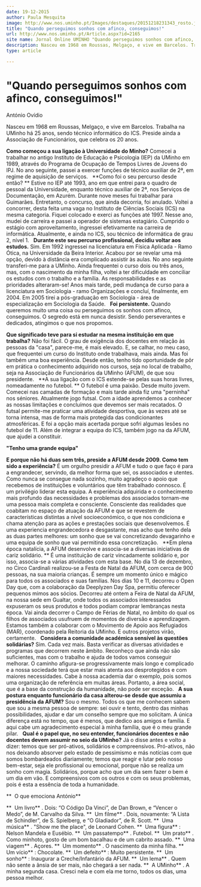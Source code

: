 ```yaml
---
date: 19-12-2015
author: Paula Mesquita
image: http://www.nos.uminho.pt/Images/destaques/20151218231343_rosto.jpg
title: "Quando perseguimos sonhos com afinco, conseguimos!"
url: http://www.nos.uminho.pt/Article.aspx?id=2165
site name: Jornal Online UMINHO "Quando perseguimos sonhos com afinco, conseguimos!"
description: Nasceu em 1968 em Roussas, Melgaço, e vive em Barcelos. Trabalha na UMinho há 25 anos, sendo técnico informático do ICS. Preside ainda a Associação de Funcionários, que celebra os 20 anos.
type: article

---
```

# "Quando perseguimos sonhos com afinco, conseguimos!"


  

António Ovídio

Nasceu em 1968 em Roussas, Melgaço, e vive em Barcelos. Trabalha na UMinho há 25 anos, sendo técnico informático do ICS. Preside ainda a Associação de Funcionários, que celebra os 20 anos.

**Como começou a sua ligação à Universidade do Minho?** 
Comecei a trabalhar no antigo Instituto de Educação e Psicologia (IEP) da UMinho em 1989, através do Programa de Ocupação de Tempos Livres de Jovens do IPJ. No ano seguinte, passei a exercer funções de técnico auxiliar de 2ª, em regime de aquisição de serviços.
 
**Como foi o seu percurso desde então? ** 
Estive no IEP até 1993, ano em que entrei para o quadro de pessoal da Universidade, enquanto técnico auxiliar de 2ª, nos Serviços de Documentação, em Azurém. Durante nove meses fui trabalhar para Guimarães. Entretanto, o concurso, que ainda decorria, foi anulado. Voltei a concorrer, desta feita uma vaga no Instituto de Ciências Sociais (ICS) na mesma categoria. Fiquei colocado e exerci as funções até 1997. Nesse ano, mudei de carreira e passei a operador de sistemas estagiário. Cumprido o estágio com aproveitamento, ingressei efetivamente na carreira de informática. Atualmente, e ainda no ICS, sou técnico de informática de grau 2, nível 1.
 
**Durante este seu percurso profissional, decidiu voltar aos estudos.** 
Sim. Em 1992 ingressei na licenciatura em Física Aplicada - Ramo Ótica, na Universidade da Beira Interior. Acabou por se revelar uma má opção, devido à distância era complicado assistir às aulas. No ano seguinte transferi-me para a UMinho. Ainda frequentei o curso dois ou três anos, mas, com o nascimento da minha filha, voltei a ter dificuldade em conciliar os estudos com o trabalho e a família. As responsabilidades e as prioridades alteraram-se! Anos mais tarde, pedi mudança de curso para a licenciatura em Sociologia - ramo Organizações e concluí, finalmente, em 2004. Em 2005 tirei a pós-graduação em Sociologia - área de especialização em Sociologia da Saúde.
 
**Foi persistente.** 
Quando queremos muito uma coisa ou perseguimos os sonhos com afinco, conseguimos. O segredo está em nunca desistir. Sendo perseverantes e dedicados, atingimos o que nos propomos.

**Que significado teve para si estudar na mesma instituição em que trabalha?** 
Não foi fácil. O grau de exigência dos docentes em relação às pessoas da "casa", parece-me, é mais elevado. E, se calhar, no meu caso, que frequentei um curso do Instituto onde trabalhava, mais ainda. Mas foi também uma boa experiência. Desde então, tenho tido oportunidade de pôr em prática o conhecimento adquirido nos cursos, seja no local de trabalho, seja na Associação de Funcionários da UMinho (AFUM), de que sou presidente.
 
**A sua ligação com o ICS estende-se pelas suas horas livres, nomeadamente no futebol. ** 
O futebol é uma paixão. Desde muito jovem. Comecei nas camadas de formação e mais tarde ainda fiz uma "perninha" nos séniores. Atualmente jogo futsal. Com a idade aprendemos a conhecer as nossas limitações e concluímos que devemos ser mais recatados. O futsal permite-me praticar uma atividade desportiva, que às vezes até se torna intensa, mas de forma mais protegida das condicionantes atmosféricas. E foi a opção mais acertada porque sofri algumas lesões no futebol de 11. Além de integrar a equipa do ICS, também jogo na da AFUM, que ajudei a constituir.
 

**"Tenho uma grande equipa"** 

**E porque não há duas sem três, preside a AFUM desde 2009. Como tem sido a experiência?** 
É um orgulho presidir a AFUM e tudo o que faço é para a engrandecer, servindo, da melhor forma que sei, os associados e utentes. Como nunca se consegue nada sozinho, muito agradeço o apoio que recebemos de instituições e voluntários que têm trabalhado connosco. É um privilégio liderar esta equipa. A experiência adquirida e o conhecimento mais profundo das necessidades e problemas dos associados tornam-me uma pessoa mais completa e consciente. Consciente das realidades que coabitam no espaço de atuação da AFUM e que se revestem de características distintas a nível socioeconómico, o que nos condiciona e chama atenção para as ações e prestações sociais que desenvolvemos. É uma experiencia engrandecedora e desgastante, mas acho que tenho dela as duas partes melhores: um sonho que se vai concretizando devagarinho e uma equipa de sonho que vai permitindo essa concretização.
 
**Em plena época natalícia, a AFUM desenvolve e associa-se a diversas iniciativas de cariz solidário. ** 
É uma instituição de cariz vincadamente solidário e, por isso, associa-se a várias atividades com esta base. No dia 13 de dezembro, no Circo Cardinali realizou-se a Festa de Natal da AFUM, com cerca de 900 pessoas, na sua maioria crianças. É sempre um momento único e mágico para todos os associados e suas famílias. Nos dias 10 e 11, decorreu o Open Day que, com a colaboração da Deeplyzen Day Spa, permitiu oferecer pequenos mimos aos sócios. Decorreu até ontem a Feira de Natal da AFUM, na nossa sede em Gualtar, onde todos os associados interessados expuseram os seus produtos e todos podiam comprar lembranças nesta época. Vai ainda decorrer o Campo de Férias de Natal, no âmbito do qual os filhos de associados usufruem de momentos de diversão e aprendizagem. Estamos também a colaborar com o Movimento de Apoio aos Refugiados (MAR), coordenado pela Reitoria da UMinho. E outros projetos virão, certamente.
 
**Considera a comunidade académica sensível às questões solidárias?** 
Sim. Cada vez mais. Basta verificar as diversas atividades e programas que decorrem neste âmbito. Reconheço que ainda não são suficientes, mas com o trabalho e ajuda de todos vamos conseguir melhorar. O caminho afigura-se progressivamente mais longo e complicado e a nossa sociedade terá que estar mais atenta aos desprotegidos e com maiores necessidades. Cabe à nossa academia dar o exemplo, pois somos uma organização de referência em muitas áreas. Portanto, a área social, que é a base da construção da humanidade, não pode ser exceção.
 
**A sua postura enquanto funcionário da casa alterou-se desde que assumiu a presidência da AFUM?** 
Sou o mesmo. Todos os que me conhecem sabem que sou a mesma pessoa de sempre: sei ouvir e tento, dentro das minhas possibilidades, ajudar e dar um conselho sempre que mo solicitam. A única diferença está no tempo, que é menos, que dedico aos amigos e família. E aqui cabe um agradecimento especial à minha família, que é o meu grande pilar.
 
**Qual é o papel que, no seu entender, funcionários docentes e não docentes devem assumir no seio da UMinho?** 
Já o disse antes e volto a dizer: temos que ser pró-ativos, solidários e compreensivos. Pró-ativos, não nos deixando absorver pelo estado de pessimismo e más notícias com que somos bombardeados diariamente; temos que reagir e lutar pelo nosso bem-estar, seja ele profissional ou emocional, porque não se realiza um sonho com magia. Solidários, porque acho que um dia sem fazer o bem é um dia em vão. E compreensivos com os outros e com os seus problemas, pois é esta a essência de toda a humanidade.

**  O que emociona António** 

**  Um livro** . Dois: “O Código Da Vinci”, de Dan Brown, e “Vencer o Medo”, de M. Carvalho da Silva.
**  Um filme** . Dois, novamente: “A Lista de Schindler”, de S. Spielberg, e “O Gladiador”, de R. Scott.
**  Uma música** . "Show me the place", de Leonard Cohen.
**  Uma figura** : Nelson Mandela e Eusébio.
**  Um passatempo** . Futebol.
**  Um prato** . Como minhoto, gosto de um bom bacalhau e de um cabrito assado.
**  Uma viagem** . Açores.
**  Um momento** . O nascimento da minha filha.
**  Um vício** : Chocolate.
**  Um defeito** : Muito persistente.
**  Um sonho** : Inaugurar a Creche/Infantário da AFUM.
**  Um lema** . Quem não sente a ânsia de ser mais, não chegará a ser nada.
**  A UMinho** . A minha segunda casa. Cresci nela e com ela me torno, todos os dias, uma pessoa melhor.
 

